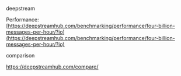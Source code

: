 deepstream

Performance: [https://deepstreamhub.com/benchmarking/performance/four-billion-messages-per-hour/?io](https://deepstreamhub.com/benchmarking/performance/four-billion-messages-per-hour/?io)



comparison

https://deepstreamhub.com/compare/

